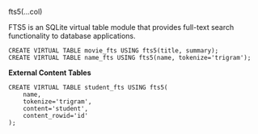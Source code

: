 fts5(...col)

FTS5 is an SQLite virtual table module that provides full-text search functionality to database applications.

```
CREATE VIRTUAL TABLE movie_fts USING fts5(title, summary);
CREATE VIRTUAL TABLE name_fts USING fts5(name, tokenize='trigram');
```

**External Content Tables**

```
CREATE VIRTUAL TABLE student_fts USING fts5(
    name,
    tokenize='trigram',
    content='student',
    content_rowid='id'
);
```
